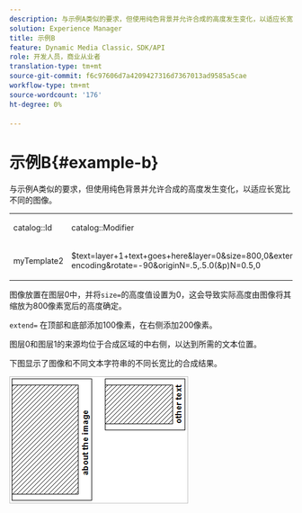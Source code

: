```yaml
---
description: 与示例A类似的要求，但使用纯色背景并允许合成的高度发生变化，以适应长宽比不同的图像。
solution: Experience Manager
title: 示例B
feature: Dynamic Media Classic，SDK/API
role: 开发人员，商业从业者
translation-type: tm+mt
source-git-commit: f6c97606d7a4209427316d7367013ad9585a5cae
workflow-type: tm+mt
source-wordcount: '176'
ht-degree: 0%

---
```



# 示例B{#example-b}

与示例A类似的要求，但使用纯色背景并允许合成的高度发生变化，以适应长宽比不同的图像。

<table id="simpletable_37BA3B2A75A9468C9ADEBBC034BADAE7"> 
 <tr class="strow"> 
  <td class="stentry"> <p><span class="codeph"> catalog::Id</span> </p> </td> 
  <td class="stentry"> <p><span class="codeph"> catalog::Modifier</span> </p></td> 
 </tr> 
 <tr class="strow"> 
  <td class="stentry"> <p><span class="codeph"> myTemplate2</span> </p></td> 
  <td class="stentry"> <p><span class="codeph"> $text=layer+1+text+goes+here&amp;layer=0&amp;size=800,0&amp;extend=0,100,200,100&amp;src=$object$&amp;originN=.5,0&amp;layer=1&amp;text=...$text$...rtf-encoding&amp;rotate=-90&amp;originN=.5,.5.0(&amp;p)N=0.5,0</span> </p></td> 
 </tr> 
</table>

图像放置在图层0中，并将`size=`的高度值设置为0，这会导致实际高度由图像将其缩放为800像素宽后的高度确定。

`extend=` 在顶部和底部添加100像素，在右侧添加200像素。

图层0和图层1的来源均位于合成区域的中右侧，以达到所需的文本位置。

下图显示了图像和不同文本字符串的不同长宽比的合成结果。

![](assets/exampleb.png)


